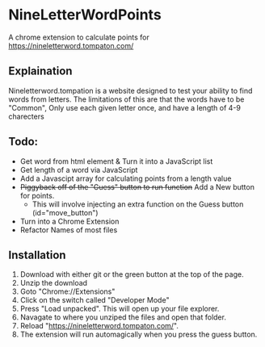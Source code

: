# NineLetterWordPoints
A chrome extension to calculate points for https://nineletterword.tompaton.com/

## Explaination
Nineletterword.tompation is a website designed to test your ability to find words from letters. 
The limitations of this are that the words have to be "Common", Only use each given letter once, and have a length of 4-9 charecters

## Todo:
 - Get word from html element & Turn it into a JavaScript list
 - Get length of a word via JavaScript
 - Add a Javascipt array for calculating points from a length value
 - ~~Piggyback off of the "Guess" button to run function~~ Add a New button for points.
   - This will involve injecting an extra function on the Guess button (id="move_button")
 - Turn into a Chrome Extension
 - Refactor Names of most files


## Installation
1. Download with either git or the green button at the top of the page.
2. Unzip the download
3. Goto "Chrome://Extensions"
4. Click on the switch called "Developer Mode"
5. Press "Load unpacked". This will open up your file explorer.
6. Navagate to where you unziped the files and open that folder.
7. Reload "https://nineletterword.tompaton.com/".
8. The extension will run automagically when you press the guess button.

